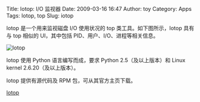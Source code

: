 Title: Iotop: I/O 监视器
Date: 2009-03-16 16:47
Author: toy
Category: Apps
Tags: Iotop, top
Slug: iotop

Iotop 是一个用来监视磁盘 I/O 使用状况的 top 类工具。如下图所示，Iotop
具有与 top 相似的 UI，其中包括 PID、用户、I/O、进程等相关信息。

![Iotop](http://i.linuxtoy.org/images/2009/03/iotop.png)

Iotop 使用 Python 语言编写而成，要求 Python 2.5（及以上版本）和 Linux
kernel 2.6.20（及以上版本）。

Iotop 提供有源代码及 RPM 包，可从其官方主页下载。

[Iotop](http://guichaz.free.fr/iotop/)

